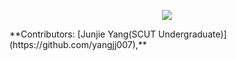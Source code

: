 <div id = "top"></div>

<div align="center">
  
[![](https://capsule-render.vercel.app/api?type=waving&height=200&color=0:0F172A,65:4F46E5,100:22D3EE&text=paperlist%20for%20medical%20MLLM&fontSize=50)](#top)

</div>
**Contributors: [Junjie Yang(SCUT Undergraduate)](https://github.com/yangjj007),**
